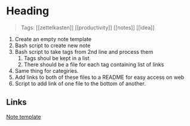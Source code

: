 # Heading
>Tags: [[zettelkasten]] [[productivity]] [[notes]] [[idea]] 

1. Create an empty note template
2. Bash script to create new note
3. Bash script to take tags from 2nd line and process them
	1. Tags shoul be kept in a list
	2. There should be a file for each tag containing list of links
4. Same thing for categiries.
5. Add links to both of these files to a README for easy access on web
6. Script to add link of one file to the bottom of another.

## Links
[Note template](templates/note.md)

